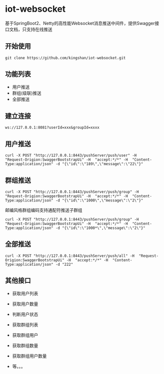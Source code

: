 # iot-websocket
基于SpringBoot2、Netty的高性能Websocket消息推送中间件，提供Swagger接口文档，只支持在线推送

## 开始使用

~~~
git clone https://github.com/kingshan/iot-websocket.git
~~~

## 功能列表
* 用户推送
* 群组(级联)推送
* 全部推送

## 建立连接
~~~
ws://127.0.0.1:8081?userId=xxx&groupId=xxxx
~~~

## 用户推送
~~~
curl -X POST "http://127.0.0.1:8443/pushServer/push/user" -H  "Request-Origion:SwaggerBootstrapUi" -H  "accept:*/*" -H  "Content-Type:application/json" -d "{\"id\":\"189\",\"message\":\"22\"}"
~~~

## 群组推送
~~~
curl -X POST "http://127.0.0.1:8443/pushServer/push/group" -H  "Request-Origion:SwaggerBootstrapUi" -H  "accept:*/*" -H  "Content-Type:application/json" -d "{\"id\":\"1000\",\"message\":\"2\"}"
~~~
邮编风格群组编码支持通配符推送子群组
~~~
curl -X POST "http://127.0.0.1:8443/pushServer/push/group" -H  "Request-Origion:SwaggerBootstrapUi" -H  "accept:*/*" -H  "Content-Type:application/json" -d "{\"id\":\"1000*\",\"message\":\"2\"}"
~~~
## 全部推送
~~~
curl -X POST "http://127.0.0.1:8443/pushServer/push/all" -H  "Request-Origion:SwaggerBootstrapUi" -H  "accept:*/*" -H  "Content-Type:application/json" -d "222"
~~~

## 其他接口
* 获取用户列表
* 获取用户数量
* 判断用户状态
* 获取群组列表
* 获取群组用户
* 获取群组数量
* 获取群组用户数量

* 等。。。